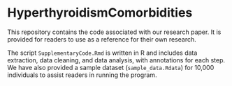 # HyperthyroidismComorbidities
This repository contains the code associated with our research paper. It is provided for readers to use as a reference for their own research.

The script `SupplementaryCode.Rmd` is written in R and includes data extraction, data cleaning, and data analysis, with annotations for each step. We have also provided a sample dataset (`sample_data.Rdata`) for 10,000 individuals to assist readers in running the program.
